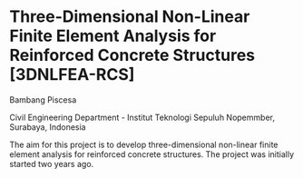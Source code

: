 # Three-Dimensional Non-Linear Finite Element Analysis for Reinforced Concrete Structures [3DNLFEA-RCS]
Bambang Piscesa

Civil Engineering Department - Institut Teknologi Sepuluh Nopemmber, Surabaya, Indonesia

The aim for this project is to develop three-dimensional non-linear finite element analysis for reinforced concrete structures. The project was initially started two years ago.  
